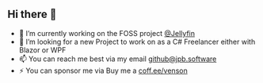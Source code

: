 ## Hi there 👋
- 🔭 I’m currently working on the FOSS project [@Jellyfin](https://github.com/jellyfin/jellyfin)
- 👯 I’m looking for a new Project to work on as a C# Freelancer either with Blazor or WPF
- 📫 You can reach me best via my email github@jpb.software
- ⚡ You can sponsor me via Buy me a [coff.ee/venson](coff.ee/venson)

<!--
**JPVenson/JPVenson** is a ✨ _special_ ✨ repository because its `README.md` (this file) appears on your GitHub profile.

Here are some ideas to get you started:

- 🔭 I’m currently working on ...
- 🌱 I’m currently learning ...
- 👯 I’m looking to collaborate on ...
- 🤔 I’m looking for help with ...
- 💬 Ask me about ...
- 📫 How to reach me: ...
- 😄 Pronouns: ...
- ⚡ Fun fact: ...
-->
